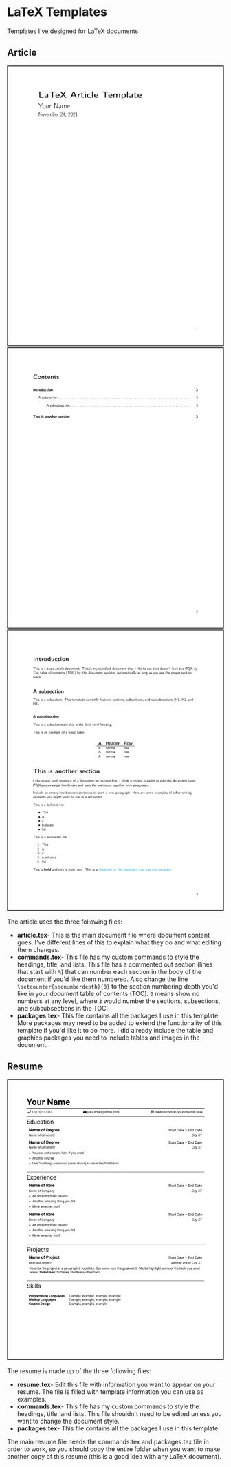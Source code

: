 # LaTeX Templates

Templates I've designed for LaTeX documents

## Article

![Cover page of the article document](article/article-1.png)
![Table of contents of the article document](article/article-2.png)
![Content page for the article document](article/article-3.png)

The article uses the three following files:

* **article.tex**- This is the main document file where document content goes.
  I've different lines of this to explain what they do and what editing them changes.
* **commands.tex**- This file has my custom commands to style the headings, title, and lists.
  This file has a commented out section (lines that start with `%`) that can number each section in the body of the document if you'd like them numbered.
  Also change the line `\setcounter{secnumberdepth}{0}` to the section numbering depth you'd like in your document  table of contents (TOC). `0` means show no numbers at any level, where `3` would number the sections, subsections, and subsubsections in the TOC.
* **packages.tex**- This file contains all the packages I use in this template.
  More packages may need to be added to extend the functionality of this template if you'd like it to do more.
  I did already include the table and graphics packages you need to include tables and images in the document.


## Resume

![Resume screenshot](resume/resume.png)

The resume is made up of the three following files:

* **resume.tex**- Edit this file with information you want to appear on your resume.
  The file is filled with template information you can use as examples.
* **commands.tex**- This file has my custom commands to style the headings, title, and lists.
  This file shouldn't need to be edited unless you want to change the document style.
* **packages.tex**- This file contains all the packages I use in this template.

The main resume file needs the commands.tex and packages.tex file in order to work, so you should copy the entire folder when you want to make another copy of this resume (this is a good idea with any LaTeX document).
